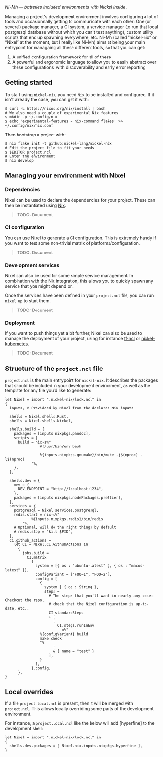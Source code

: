 _Ni-Mh — batteries included environments with Nickel inside_.

Managing a project's development environment involves configuring a lot of tools and occasionnally getting to communicate with each other: One (or several) package manager, a CI system, a service manager (to run that local postgresql database without which you can't test anything), custom utility scripts that end up spawning everywhere, etc.
Ni-Mh (called “nickel-nix” or “Nixel” at the moment, but I really like Ni-Mh) aims at being your main entrypoint for managaing all these different tools, so that you can get:

1. A unified configuration framework for all of these
2. A powerful and ergonomic language to allow you to easily abstract over these configurations, with discoverability and early error reporting

## Getting started

To start using `nickel-nix`, you need `Nix` to be installed and configured.
If it isn't already the case, you can get it with:

```console
$ curl -L https://nixos.org/nix/install | bash
# We also need a couple of experimental Nix features
$ mkdir -p ~/.config/nix
$ echo 'experimental-features = nix-command flakes' >> ~/.config/nix/nix.conf
```

Then bootstrap a project with:

```console
$ nix flake init -t github:nickel-lang/nickel-nix
# Edit the project file to fit your needs
$ $EDITOR project.ncl
# Enter the environment
$ nix develop
```

## Managing your environment with Nixel

### Dependencies

Nixel can be used to declare the dependencies for your project.
These can then be instantiated using [Nix](https://nixos.org/nix).

> TODO: Document

### CI configuration

You can use Nixel to generate a CI configuration.
This is extremely handy if you want to test some non-trivial matrix of platforms/configuration.

> TODO: Document

### Development services

Nixel can also be used for some simple service management.
In combination with the Nix integration, this allows you to quickly spawn any service that you might depend on.

Once the services have been defined in your `project.ncl` file, you can run `nixel up` to start them.

> TODO: Document

### Deployment

If you want to push things yet a bit further, Nixel can also be used to manage the deployment of your project, using for instance [tf-ncl](https://github.com/tweag/tf-ncl) or [nickel-kubernetes](https://github.com/tweag/nickel-kubernetes/).

> TODO: Document

## Structure of the `project.ncl` file

`project.ncl` is the main entrypoint for `nickel-nix`.
It describes the packages that should be included in your development environment, as well as the template for any file you'd like to generate:

```nickel
let Nixel = import ".nickel-nix/lock.ncl" in
{
  inputs, # Provideed by Nixel from the declared Nix inputs

  shells = Nixel.shells.Rust,
  shells = Nixel.shells.Nickel,

  shells.build = {
    packages = [inputs.nixpkgs.pandoc],
    scripts = {
      build = nix-s%"
                #!/usr/bin/env bash

                %{inputs.nixpkgs.gnumake}/bin/make -j$(nproc) -l$(nproc)
            "%,
    },
  },

  shells.dev = {
    env = {
      DEV_ENDPOINT = "http://localhost:1234",
    },
    packages = [inputs.nixpkgs.nodePackages.prettier],
  },
  services = {
    postgresql = Nixel.services.postgresql,
    redis.start = nix-s%"
            %{inputs.nixpkgs.redis}/bin/redis
        "%,
    # Optional, will do the right things by default
    # redis.stop = "kill $PID",
  },
  ci.github_actions =
    let CI = Nixel.CI.GithubActions in
      {
        jobs.build =
          CI.matrix
            {
              system = [{ os : "ubuntu-latest" }, { os : "macos-latest" }],
              configVariant = ["FOO=1", "FOO=2"],
              config = [
                {
                  system | { os : String },
                  steps =
                    # The steps that you'll want in nearly any case: Checkout the repo,
                    # check that the Nixel configuration is up-to-date, etc..
                    CI.standardSteps
                    + [
                      (
                        CI.steps.runInEnv
                          m%"
                %{configVariant} build
                make check
                "%
                      )
                      & { name = "test" }
                    ],
                }
              ],
            }.config,
      },
}
```

## Local overrides

If a file `project.local.ncl` is present, then it will be merged with `project.ncl`. This allows locally overriding some parts of the development environment.

For instance, a `project.local.ncl` like the below will add [hyperfine] to the development shell:

```nickel
let Nixel = import ".nickel-nix/lock.ncl" in
{
  shells.dev.packages = [ Nixel.nix.inputs.nixpkgs.hyperfine ],
}
```
